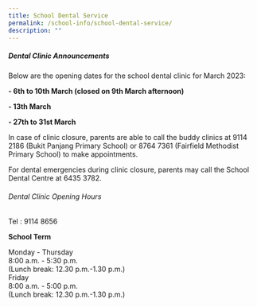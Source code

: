 ```yaml
---
title: School Dental Service
permalink: /school-info/school-dental-service/
description: ""
---
```

##### Dental Clinic Announcements 

Below are the opening dates for the school dental clinic for March 2023:

**- 6th to 10th March (closed on 9th March afternoon)**

**- 13th March**

**- 27th to 31st March**


In case of clinic closure, parents are able to call the buddy clinics at 9114 2186 (Bukit Panjang Primary School) or 8764 7361 (Fairfield Methodist Primary School) to make appointments.

For dental emergencies during clinic closure, parents may call the School Dental Centre at 6435 3782. 

###### Dental Clinic Opening Hours
Tel : 9114 8656

**School Term**

Monday - Thursday <br>
8:00 a.m. - 5:30 p.m. <br>
(Lunch break: 12.30 p.m.-1.30 p.m.) <br>
Friday<br>
8:00 a.m. - 5:00 p.m. <br>
(Lunch break: 12.30 p.m.-1.30 p.m.)